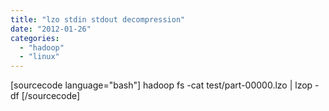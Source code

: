 ```yaml
---
title: "lzo stdin stdout decompression"
date: "2012-01-26"
categories: 
  - "hadoop"
  - "linux"
---
```


\[sourcecode language="bash"\] hadoop fs -cat test/part-00000.lzo | lzop -df \[/sourcecode\]
